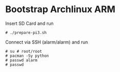 # Bootstrap Archlinux ARM
Insert SD Card and run

    # ./prepare-pi3.sh

Connect via SSH (alarm/alarm) and run

    # su # root/root
    # pacman -Sy python
    # passwd alarm
    # passwd
